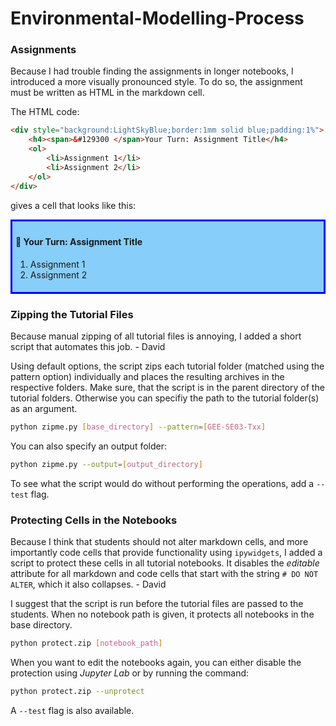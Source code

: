 # Environmental-Modelling-Process

### Assignments

Because I had trouble finding the assignments in longer notebooks, I introduced a more visually pronounced style. To do so, the assignment must be written as HTML in the markdown cell. 

The HTML code:

```html
<div style="background:LightSkyBlue;border:1mm solid blue;padding:1%">
    <h4><span>&#129300 </span>Your Turn: Assignment Title</h4>
    <ol>
        <li>Assignment 1</li>
        <li>Assignment 2</li>
    </ol>
</div>
```
gives a cell that looks like this:

<div style="background:LightSkyBlue;border:1mm solid blue;padding:1%">
    <h4><span>&#129300 </span>Your Turn: Assignment Title</h4>
    <ol>
        <li>Assignment 1</li>
        <li>Assignment 2</li>
    </ol>
</div>

### Zipping the Tutorial Files

Because manual zipping of all tutorial files is annoying, I added a short script that automates this job. - David

Using default options, the script zips each tutorial folder (matched using the pattern option) individually and places the resulting archives in the respective folders. Make sure, that the script is in the parent directory of the tutorial folders. Otherwise you can specifiy the path to the tutorial folder(s) as an argument.

```bash
python zipme.py [base_directory] --pattern=[GEE-SE03-Txx]
```

You can also specify an output folder:
```bash
python zipme.py --output=[output_directory]
```

To see what the script would do without performing the operations, add a `--test` flag.

### Protecting Cells in the Notebooks

Because I think that students should not alter markdown cells, and more importantly code cells that provide functionality using `ipywidgets`, I added a script to protect these cells in all tutorial notebooks. It disables the _editable_ attribute for all markdown and code cells that start with the string `# DO NOT ALTER`, which it also collapses. - David

I suggest that the script is run before the tutorial files are passed to the students. When no notebook path is given, it protects all notebooks in the base directory.

```bash
python protect.zip [notebook_path]
```

When you want to edit the notebooks again, you can either disable the protection using _Jupyter Lab_ or by running the command:

```bash
python protect.zip --unprotect
```

A `--test` flag is also available.